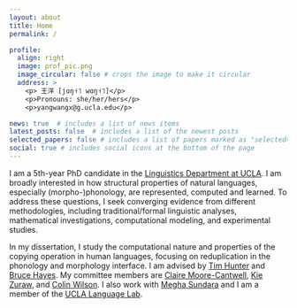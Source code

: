 ```yaml
---
layout: about
title: Home
permalink: /

profile:
  align: right
  image: prof_pic.png
  image_circular: false # crops the image to make it circular
  address: >
    <p> 王洋 [jɑŋ˧˥ wɑŋ˧˥]</p>
    <p>Pronouns: she/her/hers</p>
    <p>yangwangx@g.ucla.edu</p>

news: true  # includes a list of news items
latest_posts: false  # includes a list of the newest posts
selected_papers: false # includes a list of papers marked as "selected={true}"
social: true # includes social icons at the bottom of the page
---
```


I am a 5th-year PhD candidate in the [Linguistics Department at UCLA](https://linguistics.ucla.edu/). I am broadly interested in how structural properties of natural languages, especially (morpho-)phonology, are represented, computed and learned. To address these questions, I seek converging evidence from different methodologies, including traditional/formal linguistic analyses, mathematical investigations, computational modeling, and experimental studies. 

In my dissertation, I study the computational nature and properties of the copying operation in human languages, focusing on reduplication in the phonology and morphology interface. I am advised by [Tim Hunter](https://timhunter.humspace.ucla.edu/) and [Bruce Hayes](https://linguistics.ucla.edu/people/hayes/). My committee members are [Claire Moore-Cantwell](http://www.clairemoorecantwell.org/), [Kie Zuraw](https://linguistics.ucla.edu/people/zuraw/), and [Colin Wilson](https://colincwilson.github.io/). I also work with [Megha Sundara](https://linguistics.ucla.edu/person/megha-sundara/) and I am a member of the [UCLA Language Lab](https://languagelab.humanities.ucla.edu/en/).


